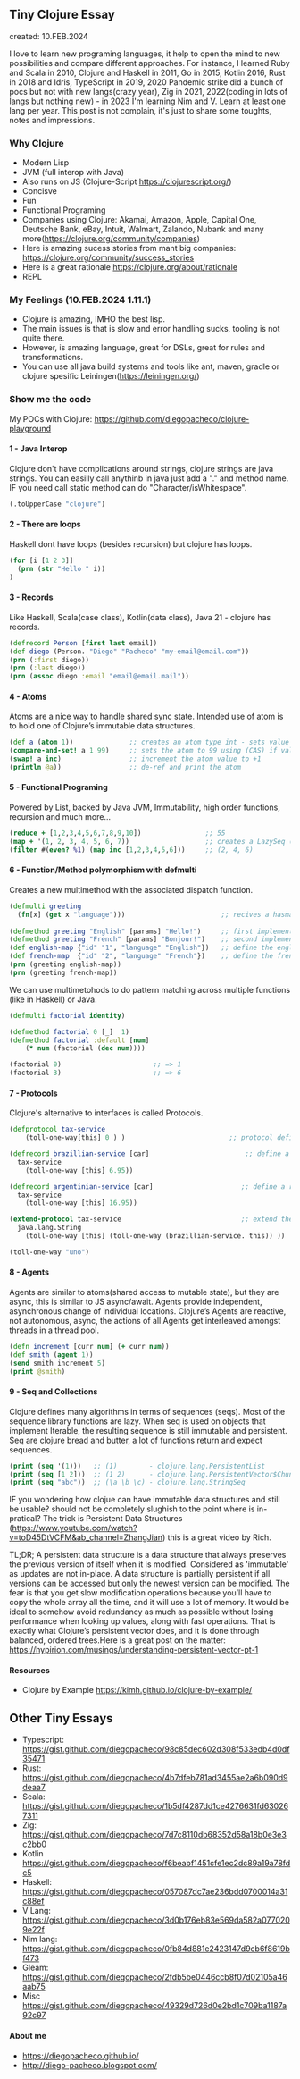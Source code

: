 ## Tiny Clojure Essay

created: 10.FEB.2024

I love to learn new programing languages, it help to open the mind to new possibilities and compare different approaches. For instance, I learned Ruby and Scala in 2010, Clojure and Haskell in 2011, Go in 2015, Kotlin 2016, Rust in 2018 and Idris, TypeScript in 2019, 2020 Pandemic strike did a bunch of pocs but not with new langs(crazy year), Zig in 2021, 2022(coding in lots of langs but nothing new) - in 2023 I'm learning Nim and V. Learn at least one lang per year. This post is not complain, it's just to share some toughts, notes and impressions. 

### Why Clojure

* Modern Lisp
* JVM (full interop with Java)
* Also runs on JS (Clojure-Script https://clojurescript.org/)
* Concisve
* Fun
* Functional Programing
* Companies using Clojure: Akamai, Amazon, Apple, Capital One, Deutsche Bank, eBay, Intuit, Walmart, Zalando, Nubank and many more(https://clojure.org/community/companies) 
* Here is amazing sucess stories from mant big companies: https://clojure.org/community/success_stories
* Here is a great rationale https://clojure.org/about/rationale
* REPL

### My Feelings (10.FEB.2024 1.11.1)

* Clojure is amazing, IMHO the best lisp.
* The main issues is that is slow and error handling sucks, tooling is not quite there.
* However, is amazing language, great for DSLs, great for rules and transformations.
* You can use all java build systems and tools like ant, maven, gradle or clojure spesific Leiningen(https://leiningen.org/)

### Show me the code

My POCs with Clojure: https://github.com/diegopacheco/clojure-playground <br/>

#### 1 - Java Interop
Clojure don't have complications around strings, clojure strings are java strings. You can easilly call anythinb in java just add a "." and method name. IF you need call static method can do "Character/isWhitespace". 
```Clojure
(.toUpperCase "clojure")
```
#### 2 - There are loops
Haskell dont have loops (besides recursion) but clojure has loops.
```Clojure
(for [i [1 2 3]] 
  (prn (str "Hello " i))
)
```
#### 3 - Records
Like Haskell, Scala(case class), Kotlin(data class), Java 21 - clojure has records.
```Clojure
(defrecord Person [first last email])
(def diego (Person. "Diego" "Pacheco" "my-email@email.com"))
(prn (:first diego))
(prn (:last diego))
(prn (assoc diego :email "email@email.mail"))
```
#### 4 - Atoms
Atoms are a nice way to handle shared sync state. Intended use of atom is to hold one of Clojure’s immutable data structures.
```Clojure
(def a (atom 1))              ;; creates an atom type int - sets value to 1
(compare-and-set! a 1 99)     ;; sets the atom to 99 using (CAS) if value is 1
(swap! a inc)                 ;; increment the atom value to +1
(println @a))                 ;; de-ref and print the atom
```
#### 5 - Functional Programing
Powered by List, backed by Java JVM, Immutability, high order functions, recursion and much more...
```Clojure
(reduce + [1,2,3,4,5,6,7,8,9,10])                ;; 55
(map + '(1, 2, 3, 4, 5, 6, 7))                   ;; creates a LazySeq (1, 2, 3, 4, 5, 6, 7)
(filter #(even? %1) (map inc [1,2,3,4,5,6]))     ;; (2, 4, 6)
```
#### 6 - Function/Method polymorphism with defmulti
Creates a new multimethod with the associated dispatch function.
```Clojure
(defmulti greeting
  (fn[x] (get x "language")))                        ;; recives a hasmap called x and look for the key "language"
  
(defmethod greeting "English" [params] "Hello!")     ;; first implementation for english
(defmethod greeting "French" [params] "Bonjour!")    ;; second implementation for frnech
(def english-map {"id" "1", "language" "English"})   ;; define the english hashmap 
(def french-map  {"id" "2", "language" "French"})    ;; define the french hashmap
(prn (greeting english-map))
(prn (greeting french-map))
```
We can use multimetohods to do pattern matching across multiple functions (like in Haskell) or Java.
```Clojure
(defmulti factorial identity)

(defmethod factorial 0 [_]  1)
(defmethod factorial :default [num] 
    (* num (factorial (dec num))))

(factorial 0)                       ;; => 1
(factorial 3)                       ;; => 6
```
#### 7 - Protocols
Clojure's alternative to interfaces is called Protocols. 
```Clojure
(defprotocol tax-service 
	(toll-one-way[this] 0 ) )                          ;; protocol definition

(defrecord brazillian-service [car]                        ;; define a record that implement the protocol
  tax-service
    (toll-one-way [this] 6.95))

(defrecord argentinian-service [car]                      ;; define a record that implement the protocol
  tax-service
    (toll-one-way [this] 16.95))

(extend-protocol tax-service                              ;; extend the protocol and override behavior
  java.lang.String
    (toll-one-way [this] (toll-one-way (brazillian-service. this)) ))

(toll-one-way "uno")
```
#### 8 - Agents
Agents are similar to atoms(shared access to mutable state), but they are async, this is similar to JS async/await.
Agents provide independent, asynchronous change of individual locations. Clojure’s Agents are reactive, not autonomous, async, the actions of all Agents get interleaved amongst threads in a thread pool.
```Clojure
(defn increment [curr num] (+ curr num))
(def smith (agent 1))
(send smith increment 5)
(print @smith)
```
#### 9 - Seq and Collections
Clojure defines many algorithms in terms of sequences (seqs). Most of the sequence library functions are lazy.
When seq is used on objects that implement Iterable, the resulting sequence is still immutable and persistent. Seq are clojure bread and butter, a lot of functions return and expect sequences.
```Clojure
(print (seq '(1)))   ;; (1)        - clojure.lang.PersistentList
(print (seq [1 2]))  ;; (1 2)      - clojure.lang.PersistentVector$ChunkedSeq
(print (seq "abc"))  ;; (\a \b \c) - clojure.lang.StringSeq
```
IF you wondering how clojue can have immutable data structures and still be usable? should not be completely slughish to the point where is in-pratical? The trick is Persistent Data Structures (https://www.youtube.com/watch?v=toD45DtVCFM&ab_channel=ZhangJian) this is a great video by Rich.

TL;DR; A persistent data structure is a data structure that always preserves the previous version of itself when it is modified. Considered as 'immutable' as updates are not in-place. A data structure is partially persistent if all versions can be accessed but only the newest version can be modified. The fear is that you get slow modification operations because you’ll have to copy the whole array all the time, and it will use a lot of memory. It would be ideal to somehow avoid redundancy as much as possible without losing performance when looking up values, along with fast operations. That is exactly what Clojure’s persistent vector does, and it is done through balanced, ordered trees.Here is a great post on the matter: https://hypirion.com/musings/understanding-persistent-vector-pt-1

#### Resources

* Clojure by Example https://kimh.github.io/clojure-by-example/

## Other Tiny Essays 

* Typescript: https://gist.github.com/diegopacheco/98c85dec602d308f533edb4d0df35471
* Rust: https://gist.github.com/diegopacheco/4b7dfeb781ad3455ae2a6b090d9deaa7
* Scala: https://gist.github.com/diegopacheco/1b5df4287dd1ce4276631fd630267311
* Zig: https://gist.github.com/diegopacheco/7d7c8110db68352d58a18b0e3e3c2bb0
* Kotlin https://gist.github.com/diegopacheco/f6beabf1451cfe1ec2dc89a19a78fdc5
* Haskell: https://gist.github.com/diegopacheco/057087dc7ae236bdd0700014a31c88ef
* V Lang: https://gist.github.com/diegopacheco/3d0b176eb83e569da582a0770209e22f
* Nim lang: https://gist.github.com/diegopacheco/0fb84d881e2423147d9cb6f8619bf473
* Gleam: https://gist.github.com/diegopacheco/2fdb5be0446ccb8f07d02105a46aab75
* Misc https://gist.github.com/diegopacheco/49329d726d0e2bd1c709ba1187a92c97

#### About me

* https://diegopacheco.github.io/
* http://diego-pacheco.blogspot.com/